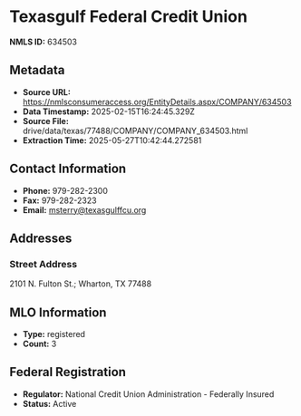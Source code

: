 # Texasgulf Federal Credit Union

**NMLS ID:** 634503

## Metadata
- **Source URL:** https://nmlsconsumeraccess.org/EntityDetails.aspx/COMPANY/634503
- **Data Timestamp:** 2025-02-15T16:24:45.329Z
- **Source File:** drive/data/texas/77488/COMPANY/COMPANY_634503.html
- **Extraction Time:** 2025-05-27T10:42:44.272581

## Contact Information
- **Phone:** 979-282-2300
- **Fax:** 979-282-2323
- **Email:** msterry@texasgulffcu.org

## Addresses
### Street Address
2101 N. Fulton St.; Wharton, TX 77488

## MLO Information
- **Type:** registered
- **Count:** 3

## Federal Registration
- **Regulator:** National Credit Union Administration - Federally Insured
- **Status:** Active
